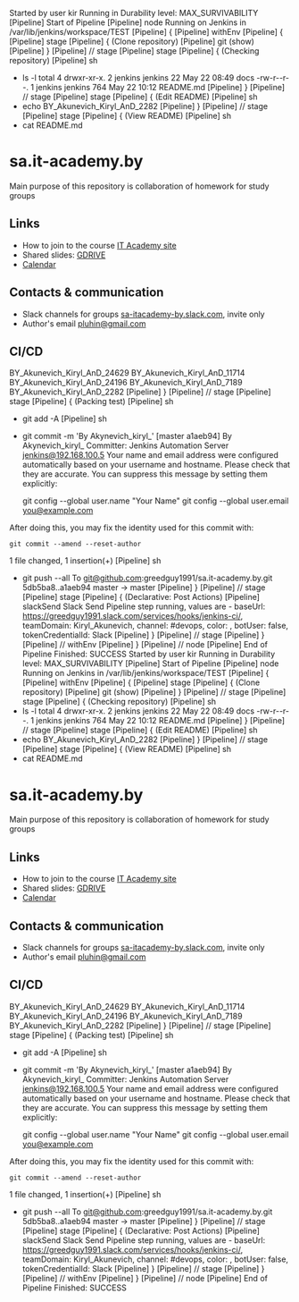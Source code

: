 Started by user kir
Running in Durability level: MAX_SURVIVABILITY
[Pipeline] Start of Pipeline
[Pipeline] node
Running on Jenkins in /var/lib/jenkins/workspace/TEST
[Pipeline] {
[Pipeline] withEnv
[Pipeline] {
[Pipeline] stage
[Pipeline] { (Clone repository)
[Pipeline] git (show)
[Pipeline] }
[Pipeline] // stage
[Pipeline] stage
[Pipeline] { (Checking repository)
[Pipeline] sh
+ ls -l
total 4
drwxr-xr-x. 2 jenkins jenkins  22 May 22 08:49 docs
-rw-r--r--. 1 jenkins jenkins 764 May 22 10:12 README.md
[Pipeline] }
[Pipeline] // stage
[Pipeline] stage
[Pipeline] { (Edit README)
[Pipeline] sh
+ echo BY_Akunevich_Kiryl_AnD_2282
[Pipeline] }
[Pipeline] // stage
[Pipeline] stage
[Pipeline] { (View README)
[Pipeline] sh
+ cat README.md
# sa.it-academy.by
Main purpose of this repository is collaboration of homework  for study groups
## Links
- How to join to the course [IT Academy site](https://www.it-academy.by/)
- Shared slides: [GDRIVE](https://drive.google.com/open?id=0B7-pec-Rldg3fmZyRTdHb1NzUmwzcUxGdVNBNEpndTFVa00wcHFVLUlIbHpiS0FrbEd5QzQ)
- [Calendar](https://calendar.google.com/calendar/embed?src=g0hu9oa3gerlib7gmo74ghbvsk@group.calendar.google.com&ctz=Europe/Minsk&pli=1)

## Contacts & communication 
- Slack channels for groups [sa-itacademy-by.slack.com](https://sa-itacademy-by.slack.com), invite only
- Author's email [pluhin@gmail.com](pluhin@gmail.com)

## CI/CD
BY_Akunevich_Kiryl_AnD_24629
BY_Akunevich_Kiryl_AnD_11714
BY_Akunevich_Kiryl_AnD_24196
BY_Akunevich_Kiryl_AnD_7189
BY_Akunevich_Kiryl_AnD_2282
[Pipeline] }
[Pipeline] // stage
[Pipeline] stage
[Pipeline] { (Packing test)
[Pipeline] sh
+ git add -A
[Pipeline] sh
+ git commit -m 'By Akynevich_kiryl_'
[master a1aeb94] By Akynevich_kiryl_
 Committer: Jenkins Automation Server <jenkins@192.168.100.5>
Your name and email address were configured automatically based
on your username and hostname. Please check that they are accurate.
You can suppress this message by setting them explicitly:

    git config --global user.name "Your Name"
    git config --global user.email you@example.com

After doing this, you may fix the identity used for this commit with:

    git commit --amend --reset-author

 1 file changed, 1 insertion(+)
[Pipeline] sh
+ git push --all
To git@github.com:greedguy1991/sa.it-academy.by.git
   5db5ba8..a1aeb94  master -> master
[Pipeline] }
[Pipeline] // stage
[Pipeline] stage
[Pipeline] { (Declarative: Post Actions)
[Pipeline] slackSend
Slack Send Pipeline step running, values are - baseUrl: https://greedguy1991.slack.com/services/hooks/jenkins-ci/, teamDomain: Kiryl_Akunevich, channel: #devops, color: <empty>, botUser: false, tokenCredentialId: Slack
[Pipeline] }
[Pipeline] // stage
[Pipeline] }
[Pipeline] // withEnv
[Pipeline] }
[Pipeline] // node
[Pipeline] End of Pipeline
Finished: SUCCESS
Started by user kir
Running in Durability level: MAX_SURVIVABILITY
[Pipeline] Start of Pipeline
[Pipeline] node
Running on Jenkins in /var/lib/jenkins/workspace/TEST
[Pipeline] {
[Pipeline] withEnv
[Pipeline] {
[Pipeline] stage
[Pipeline] { (Clone repository)
[Pipeline] git (show)
[Pipeline] }
[Pipeline] // stage
[Pipeline] stage
[Pipeline] { (Checking repository)
[Pipeline] sh
+ ls -l
total 4
drwxr-xr-x. 2 jenkins jenkins  22 May 22 08:49 docs
-rw-r--r--. 1 jenkins jenkins 764 May 22 10:12 README.md
[Pipeline] }
[Pipeline] // stage
[Pipeline] stage
[Pipeline] { (Edit README)
[Pipeline] sh
+ echo BY_Akunevich_Kiryl_AnD_2282
[Pipeline] }
[Pipeline] // stage
[Pipeline] stage
[Pipeline] { (View README)
[Pipeline] sh
+ cat README.md
# sa.it-academy.by
Main purpose of this repository is collaboration of homework  for study groups
## Links
- How to join to the course [IT Academy site](https://www.it-academy.by/)
- Shared slides: [GDRIVE](https://drive.google.com/open?id=0B7-pec-Rldg3fmZyRTdHb1NzUmwzcUxGdVNBNEpndTFVa00wcHFVLUlIbHpiS0FrbEd5QzQ)
- [Calendar](https://calendar.google.com/calendar/embed?src=g0hu9oa3gerlib7gmo74ghbvsk@group.calendar.google.com&ctz=Europe/Minsk&pli=1)

## Contacts & communication 
- Slack channels for groups [sa-itacademy-by.slack.com](https://sa-itacademy-by.slack.com), invite only
- Author's email [pluhin@gmail.com](pluhin@gmail.com)

## CI/CD
BY_Akunevich_Kiryl_AnD_24629
BY_Akunevich_Kiryl_AnD_11714
BY_Akunevich_Kiryl_AnD_24196
BY_Akunevich_Kiryl_AnD_7189
BY_Akunevich_Kiryl_AnD_2282
[Pipeline] }
[Pipeline] // stage
[Pipeline] stage
[Pipeline] { (Packing test)
[Pipeline] sh
+ git add -A
[Pipeline] sh
+ git commit -m 'By Akynevich_kiryl_'
[master a1aeb94] By Akynevich_kiryl_
 Committer: Jenkins Automation Server <jenkins@192.168.100.5>
Your name and email address were configured automatically based
on your username and hostname. Please check that they are accurate.
You can suppress this message by setting them explicitly:

    git config --global user.name "Your Name"
    git config --global user.email you@example.com

After doing this, you may fix the identity used for this commit with:

    git commit --amend --reset-author

 1 file changed, 1 insertion(+)
[Pipeline] sh
+ git push --all
To git@github.com:greedguy1991/sa.it-academy.by.git
   5db5ba8..a1aeb94  master -> master
[Pipeline] }
[Pipeline] // stage
[Pipeline] stage
[Pipeline] { (Declarative: Post Actions)
[Pipeline] slackSend
Slack Send Pipeline step running, values are - baseUrl: https://greedguy1991.slack.com/services/hooks/jenkins-ci/, teamDomain: Kiryl_Akunevich, channel: #devops, color: <empty>, botUser: false, tokenCredentialId: Slack
[Pipeline] }
[Pipeline] // stage
[Pipeline] }
[Pipeline] // withEnv
[Pipeline] }
[Pipeline] // node
[Pipeline] End of Pipeline
Finished: SUCCESS
